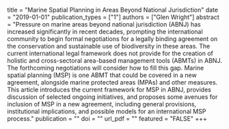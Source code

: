 title = "Marine Spatial Planning in Areas Beyond National Jurisdiction"
date = "2019-01-01"
publication_types = ["1"]
authors = ["Glen Wright"]
abstract = "Pressure on marine areas beyond national jurisdiction (ABNJ) has increased significantly in recent decades, prompting the international community to begin formal negotiations for a legally binding agreement on the conservation and sustainable use of biodiversity in these areas. The current international legal framework does not provide for the creation of holistic and cross-sectoral area-based management tools (ABMTs) in ABNJ. The forthcoming negotiations will consider how to fill this gap. Marine spatial planning (MSP) is one ABMT that could be covered in a new agreement, alongside marine protected areas (MPAs) and other measures. This article introduces the current framework for MSP in ABNJ, provides discussion of selected ongoing initiatives, and proposes some avenues for inclusion of MSP in a new agreement, including general provisions, institutional implications, and possible models for an international MSP process."
publication = ""
doi = ""
url_pdf = ""
featured = "FALSE"
+++
